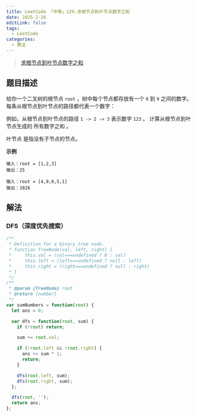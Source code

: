 ```yaml
---
title: LeetCode 「中等」129.求根节点到叶节点数字之和
date: 2025-2-26
editLink: false
tags:
  - LeetCode
categories:
  - 算法
---
```


> [求根节点到叶节点数字之和](https://leetcode.cn/problems/sum-root-to-leaf-numbers/description/)

## 题目描述

给你一个二叉树的根节点 `root` ，树中每个节点都存放有一个 `0` 到 `9` 之间的数字。
每条从根节点到叶节点的路径都代表一个数字：

例如，从根节点到叶节点的路径 `1 -> 2 -> 3` 表示数字 `123` 。
计算从根节点到叶节点生成的 所有数字之和 。

叶节点 是指没有子节点的节点。

**示例**

```
输入：root = [1,2,3]
输出：25

输入：root = [4,9,0,5,1]
输出：1026
```

## 解法

### DFS（深度优先搜索）

```js
/**
 * Definition for a binary tree node.
 * function TreeNode(val, left, right) {
 *     this.val = (val===undefined ? 0 : val)
 *     this.left = (left===undefined ? null : left)
 *     this.right = (right===undefined ? null : right)
 * }
 */
/**
 * @param {TreeNode} root
 * @return {number}
 */
var sumNumbers = function(root) {
  let ans = 0;

  var dfs = function(root, sum) {
    if (!root) return;

    sum += root.val;

    if (!root.left && !root.right) {
      ans += sum * 1;
      return;
    }

    dfs(root.left, sum);
    dfs(root.right, sum);
  };

  dfs(root, '');
  return ans;
};
```
